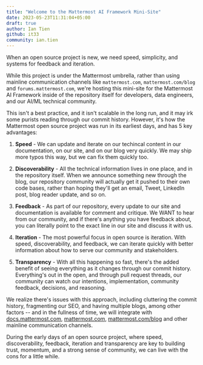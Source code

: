 ```yaml
---
title: "Welcome to the Mattermost AI Framework Mini-Site"
date: 2023-05-23T11:31:04+05:00
draft: true
author: Ian Tien
github: it33
community: ian.tien
---
```


When an open source project is new, we need speed, simplicity, and systems for feedback and iteration.

While this project is under the Mattermost umbrella, rather than using mainline communication channels like `mattermost.com`, `mattermost.com/blog` and `forums.mattermost.com`, we're hosting this mini-site for the Mattermost AI Framework inside of the repository itself for developers, data engineers, and our AI/ML technical community.

This isn't a best practice, and it isn't scalable in the long run, and it may irk some purists reading through our commit history. However, it's how the Mattermost open source project was run in its earliest days, and has 5 key advantages:

1. **Speed** - We can update and iterate on our techincal content in our documentation, on our site, and on our blog very quickly. We may ship more typos this way, but we can fix them quickly too.

2. **Discoverability** - All the technical information lives in one place, and in the repository itself. When we announce something new through the blog, our repository community will actually get it pushed to their own code bases, rather than hoping they'll get an email, Tweet, LinkedIn post, blog reader update, and so on.

3. **Feedback** - As part of our repository, every update to our site and documentation is available for comment and critique. We WANT to hear from our community, and if there's anything you have feedback about, you can literally point to the exact line in our site and discuss it with us.

4. **Iteration** - The most powerful focus in open source is iteration. With speed, discoverability, and feedback, we can iterate quickly with better information about how to serve our community and stakeholders.

5. **Transparency** - With all this happening so fast, there's the added benefit of seeing everything as it changes through our commit history. Everything's out in the open, and through pull request threads, our community can watch our intentions, implementation, community feedback, decisions, and reasoning.

We realize there's issues with this approach, including cluttering the commit history, fragmenting our SEO, and having multiple blogs, among other factors -- and in the fullness of time, we will integrate with [docs.mattermost.com](https://docs.mattermost.com/), [mattermost.com](https://mattermost.com/), [mattermost.com/blog](https://mattermost.com/blog/) and other mainline communication channels.

During the early days of an open source project, where speed, discoverability, feedback, iteration and transparency are key to building trust, momentum, and a strong sense of community, we can live with the cons for a little while.
